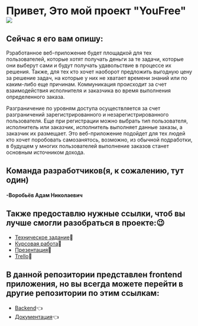 # Привет, Это мой проект "YouFree"  ![](https://github.com/blackcater/blackcater/raw/main/images/Hi.gif) 
## Сейчас я его вам опишу:
Рзработанное веб-приложение будет площадкой для тех пользователей, которые хотят получать деньги за те задачи, которые они выберут сами и будут получать удавольствие в процессе их решения. Также, для тех кто хочет наоборот предложить выгодную цену за решение задач, на которые у них не хватает времени знаний или по каким-либо еще причинам. Коммуникация происходит за счет взаимодействия исполнителя и заказчика во время выполнения определенного заказа. 

Разграничение по уровням доступа осуществляется за счет разграничений зарегистрированного и незарегистрированного пользователя. Еще при регистрации можно выбрать тип пользователя, исполнитель или заказчик, исполнитель выполняет данные заказы, а заказчик их размещает. Это веб-приложение подойдет для тех людей кто хочет поробовать самозанятось, возможно, из обычной подработки, в будущем у многих пользователей выполнение заказов станет основным источником дохода.
## Команда разработчиков(я, к сожалению, тут один)
#### -Воробьёв Адам Николаевич
## Также предоставлю нужные ссылки, чтоб вы лучше смогли разобраться в проекте::wink:
- [Техническое задание](https://github.com/TheTargetAdam/docs-/blob/main/Tekhnicheskoe_zadanie.pdf):pushpin:
- [Курсовая работа](https://github.com/TheTargetAdam/docs-/blob/main/Kursovaya.pdf):pushpin:
- [Презентация](https://github.com/TheTargetAdam/docs-/blob/main/Kursovaya_prez.pdf):pushpin:
- [Trello](https://trello.com/202297922533):pushpin:

## В данной репозитории представлен frontend приложения, но вы всегда можете перейти в другие репозитории по этим ссылкам:
- [Backend](https://github.com/TheTargetAdam/back):point_left:
- [Документация](https://github.com/TheTargetAdam/docs-):point_left:
